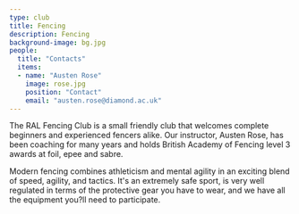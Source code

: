 ```yaml
---
type: club
title: Fencing
description: Fencing
background-image: bg.jpg
people:
  title: "Contacts"
  items:
  - name: "Austen Rose"
    image: rose.jpg
    position: "Contact"
    email: "austen.rose@diamond.ac.uk"
---
```


The RAL Fencing Club is a small friendly club that welcomes complete beginners and experienced fencers alike. Our instructor, Austen Rose, has been coaching for many years and holds British Academy of Fencing level 3 awards at foil, epee and sabre.

Modern fencing combines athleticism and mental agility in an exciting blend of speed, agility, and tactics. It's an extremely safe sport, is very well regulated in terms of the protective gear you have to wear, and we have all the equipment you?ll need to participate.

